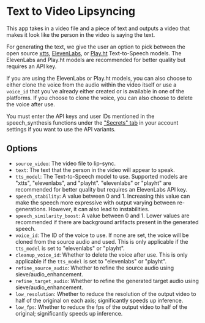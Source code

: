# Text to Video Lipsyncing

This app takes in a video file and a piece of text and outputs a video that makes it look like the person in the video is saying the text.

For generating the text, we give the user an option to pick between the open source [xtts](https://www.sievedata.com/functions/sieve/xtts-v1), [ElevenLabs](https://www.sievedata.com/functions/sieve/elevenlabs_speech_synthesis), or [Play.ht](https://www.sievedata.com/functions/sieve/playht_speech_synthesis) Text-to-Speech models. The ElevenLabs and Play.ht models are recommended for better quality but requires an API key.

If you are using the ElevenLabs or Play.ht models, you can also choose to either clone the voice from the audio within the video itself or use a `voice_id` that you've already either created or is available in one of the platforms. If you choose to clone the voice, you can also choose to delete the voice after use.

You must enter the API keys and user IDs mentioned in the speech_synthesis functions under the ["Secrets" tab](https://www.sievedata.com/dashboard/settings/secrets) in your account settings if you want to use the API variants.

## Options

- `source_video`: The video file to lip-sync.
- `text`: The text that the person in the video will appear to speak.
- `tts_model`: The Text-to-Speech model to use. Supported models are "xtts", "elevenlabs", and "playht". "elevenlabs" or "playht" are recommended for better quality but requires an ElevenLabs API key.
- `speech_stability`: A value between 0 and 1. Increasing this value can make the speech more expressive with output varying between re-generations. However, it can also lead to instabilities.
- `speech_similarity_boost`: A value between 0 and 1. Lower values are recommended if there are background artifacts present in the generated speech.
- `voice_id`: The ID of the voice to use. If none are set, the voice will be cloned from the source audio and used. This is only applicable if the `tts_model` is set to "elevenlabs" or "playht".
- `cleanup_voice_id`: Whether to delete the voice after use. This is only applicable if the `tts_model` is set to "elevenlabs" or "playht".
- `refine_source_audio`: Whether to refine the source audio using sieve/audio_enhancement.
- `refine_target_audio`: Whether to refine the generated target audio using sieve/audio_enhancement.
- `low_resolution`: Whether to reduce the resolution of the output video to half of the original on each axis; significantly speeds up inference.
- `low_fps`: Whether to reduce the fps of the output video to half of the original; significantly speeds up inference.